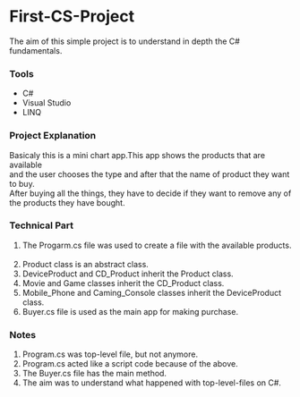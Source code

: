 # First-CS-Project
The aim of this simple project is to understand in depth the C# fundamentals.

### Tools
* C#
* Visual Studio
* LINQ

### Project Explanation
Basicaly this is a mini chart app.This app shows the products that are available &nbsp; <br>
and the user chooses the type and after that the name of product they want to buy. &nbsp; <br>
After buying all the things, they have to decide if they want to remove any of the products they have bought. &nbsp; <br>

### Technical Part
1) The Progarm.cs file was used to create a file with the available products. &nbsp; <br>
2) Product class is an abstract class. &nbsp; <br>
3) DeviceProduct and CD_Product inherit the Product class. &nbsp; <br>
4) Movie and Game classes inherit the CD_Product class. &nbsp; <br>
5) Mobile_Phone and Caming_Console classes inherit the DeviceProduct class. &nbsp; <br>
6) Buyer.cs file is used as the main app for making purchase.

### Notes
1) Program.cs was top-level file, but not anymore. &nbsp; <br>
2) Program.cs acted like a script code because of the above. &nbsp; <br>
3) The Buyer.cs file has the main method. &nbsp; <br>
4) The aim was to understand what happened with top-level-files on C#. &nbsp; <br>
